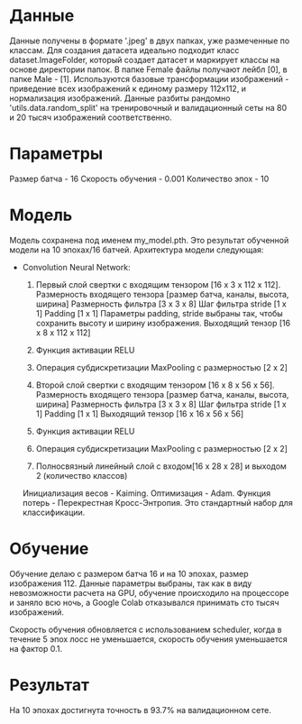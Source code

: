 
# Данные
Данные получены в формате '.jpeg' в двух папках, уже размеченные по классам.
Для создания датасета идеально подходит класс dataset.ImageFolder, который создает
датасет и маркирует классы на основе директории папок. В папке Female файлы получают лейбл [0],
в папке Male - [1].
Используются базовые трансформации изображений - приведение всех изображений к единому
размеру 112х112, и нормализация изображений.
Данные разбиты рандомно 'utils.data.random_split' на тренировочный и валидационный сеты на 80 и 20 тысяч
изображений соответственно.

# Параметры

Размер батча - 16
Скорость обучения - 0.001
Количество эпох  - 10

# Модель
Модель сохранена под именем my_model.pth. Это результат обученной модели на 10 эпохах/16 батчей.
Архитектура модели следующая:

  - Convolution Neural Network:

    1. Первый слой свертки с входящим тензором [16 x 3 x 112 x 112].
       Размерность входящего тензора [размер батча, каналы, высота, ширина]
       Размерность фильтра [3 х 3 х 8]
       Шаг фильтра stride [1 х 1]
       Padding [1 x 1]
       Параметры padding, stride выбраны так, чтобы сохранить высоту и ширину изображения.
       Выходящий тензор [16 x 8 x 112 x 112]

    2. Функция активации RELU
    3. Операция субдискретизации MaxPooling с размерностью [2 x 2]

    4. Второй слой свертки с входящим тензором [16 x 8 x 56 x 56].
       Размерность входящего тензора [размер батча, каналы, высота, ширина]
       Размерность фильтра [3 х 3 х 8]
       Шаг фильтра stride [1 х 1]
       Padding [1 x 1]
       Выходящий тензор [16 x 16 x 56 x 56]

    5. Функция активации RELU
    6. Операция субдискретизации MaxPooling с размерностью [2 x 2]
    7. Полносвязный линейный слой с входом[16 x 28 x 28] и выходом 2 (количество классов)

    Инициализация весов - Kaiming.
    Оптимизация - Adam.
    Функция потерь - Перекрестная Кросс-Энтропия.
    Это стандартный набор для классификации.
    
# Обучение

Обучение делаю с размером батча 16 и на 10 эпохах, размер изображения 112. Данные параметры выбраны, так как
в виду невозможности расчета на GPU, обучение происходило на процессоре и заняло всю ночь, а Google Colab отказывался принимать сто тысяч изображений.

Скорость обучения обновляется с использованием scheduler, когда в течение 5 эпох лосс не уменьшается, скорость обучения уменьшается на фактор 0.1.


# Результат
На 10 эпохах достигнута точность в 93.7% на валидационном сете.
